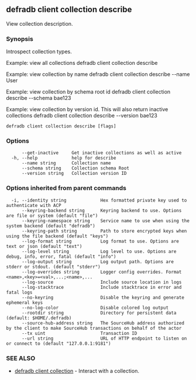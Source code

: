 ## defradb client collection describe

View collection description.

### Synopsis

Introspect collection types.

Example: view all collections
  defradb client collection describe
		
Example: view collection by name
  defradb client collection describe --name User
		
Example: view collection by schema root id
  defradb client collection describe --schema bae123
		
Example: view collection by version id. This will also return inactive collections
  defradb client collection describe --version bae123
		

```
defradb client collection describe [flags]
```

### Options

```
      --get-inactive     Get inactive collections as well as active
  -h, --help             help for describe
      --name string      Collection name
      --schema string    Collection schema Root
      --version string   Collection version ID
```

### Options inherited from parent commands

```
  -i, --identity string             Hex formatted private key used to authenticate with ACP
      --keyring-backend string      Keyring backend to use. Options are file or system (default "file")
      --keyring-namespace string    Service name to use when using the system backend (default "defradb")
      --keyring-path string         Path to store encrypted keys when using the file backend (default "keys")
      --log-format string           Log format to use. Options are text or json (default "text")
      --log-level string            Log level to use. Options are debug, info, error, fatal (default "info")
      --log-output string           Log output path. Options are stderr or stdout. (default "stderr")
      --log-overrides string        Logger config overrides. Format <name>,<key>=<val>,...;<name>,...
      --log-source                  Include source location in logs
      --log-stacktrace              Include stacktrace in error and fatal logs
      --no-keyring                  Disable the keyring and generate ephemeral keys
      --no-log-color                Disable colored log output
      --rootdir string              Directory for persistent data (default: $HOME/.defradb)
      --source-hub-address string   The SourceHub address authorized by the client to make SourceHub transactions on behalf of the actor
      --tx uint                     Transaction ID
      --url string                  URL of HTTP endpoint to listen on or connect to (default "127.0.0.1:9181")
```

### SEE ALSO

* [defradb client collection](defradb_client_collection.md)	 - Interact with a collection.

